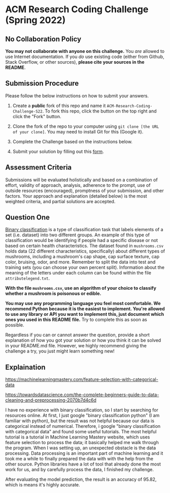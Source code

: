 # ACM Research Coding Challenge (Spring 2022)

## [](https://github.com/ACM-Research/-DRAFT-Coding-Challenge-S22#no-collaboration-policy)No Collaboration Policy

**You may not collaborate with anyone on this challenge.**  You  _are_  allowed to use Internet documentation. If you  _do_  use existing code (either from Github, Stack Overflow, or other sources),  **please cite your sources in the README**.

## [](https://github.com/ACM-Research/-DRAFT-Coding-Challenge-S22#submission-procedure)Submission Procedure

Please follow the below instructions on how to submit your answers.

1.  Create a  **public**  fork of this repo and name it  `ACM-Research-Coding-Challenge-S22`. To fork this repo, click the button on the top right and click the "Fork" button.

2.  Clone the fork of the repo to your computer using  `git clone [the URL of your clone]`. You may need to install Git for this (Google it).

3.  Complete the Challenge based on the instructions below.

4.  Submit your solution by filling out this [form](https://acmutd.typeform.com/to/uTpjeA8G).

## Assessment Criteria 

Submissions will be evaluated holistically and based on a combination of effort, validity of approach, analysis, adherence to the prompt, use of outside resources (encouraged), promptness of your submission, and other factors. Your approach and explanation (detailed below) is the most weighted criteria, and partial solutions are accepted. 

## [](https://github.com/ACM-Research/-DRAFT-Coding-Challenge-S22#question-one)Question One

[Binary classification](https://en.wikipedia.org/wiki/Binary_classification) is a type of classification task that labels elements of a set (i.e. dataset) into two different groups. An example of this type of classification would be identifying if people had a specific disease or not based on certain health characteristics. The dataset found in `mushrooms.csv` holds data (22 different characteristics, specifically) about different types of mushrooms, including a mushroom's cap shape, cap surface texture, cap color, bruising, odor, and more. Remember to split the data into test and training sets (you can choose your own percent split). Information about the meaning of the letters under each column can be found within the file `attributelegend.txt`.

**With the file `mushrooms.csv`, use an algorithm of your choice to classify whether a mushroom is poisonous or edible.**

**You may use any programming language you feel most comfortable. We recommend Python because it is the easiest to implement. You're allowed to use any library or API you want to implement this, just document which ones you used in this README file.** Try to complete this as soon as possible.

Regardless if you can or cannot answer the question, provide a short explanation of how you got your solution or how you think it can be solved in your README.md file. However, we highly recommend giving the challenge a try, you just might learn something new!

## Explaination
https://machinelearningmastery.com/feature-selection-with-categorical-data

https://towardsdatascience.com/the-complete-beginners-guide-to-data-cleaning-and-preprocessing-2070b7d4c6d

I have no experience with binary classification, so I start by searching for resources online. At first, I just google "binary classification python" (I am familiar with python), but the result was not helpful because our data is categorical instead of numerical. Therefore, i google "binary classification with categorical data" and found some useful tutorials. The most helpful tutorial is a tutorial in Machine Learning Mastery website, which uses feature selection to process the data; it basically helped me walk through the program. When I was setting up, an unexpected obstacle is the data processing. Data processing is an important part of machine learning and it took me a while to finally prepared the data with with the help from the other source. Python libraries have a lot of tool that already done the most work for us, and by carefully process the data, I finished my challenge.

After evaluating the model prediction, the result is an accuracy of 95.82, which is means it's highly accurate.
